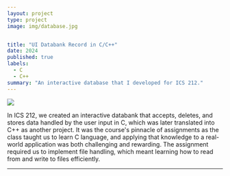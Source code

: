 ```yaml
---
layout: project
type: project
image: img/database.jpg


title: "UI Databank Record in C/C++"
date: 2024
published: true
labels:
  - C
  - C++
summary: "An interactive database that I developed for ICS 212."
---
```


<img class="img-fluid" src="(https://as1.ftcdn.net/v2/jpg/05/71/15/68/1000_F_571156847_6FtJXvffGNk2K4PSlorTa9C89FBiJUjx.jpg)">

In ICS 212, we created an interactive databank that accepts, deletes, and stores data handled by the user input in C, which was later translated into C++ as another project. It was the course's pinnacle of assignments as the class taught us to learn C language, and applying that knowledge to a real-world application was both challenging and rewarding. The assignment required us to implement file handling, which meant learning how to read from and write to files efficiently.




<hr>


